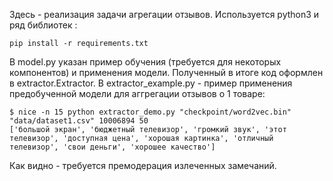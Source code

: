 Здесь - реализация задачи агрегации отзывов.
Используется python3 и ряд библиотек :

    pip install -r requirements.txt
    
В model.py указан пример обучения (требуется для некоторых компонентов) и применения модели.
Полученный в итоге код оформлен в extractor.Extractor.
В extractor_example.py - пример применения предобученной модели для аггрегации отзывов о 1 товаре:

    $ nice -n 15 python extractor_demo.py "checkpoint/word2vec.bin" "data/dataset1.csv" 10006894 50
    ['большой экран', 'бюджетный телевизор', 'громкий звук', 'этот телевизор', 'доступная цена', 'хорошая картинка', 'отличный телевизор', 'свои деньги', 'хорошее качество']

Как видно - требуется премодерация излеченных замечаний.